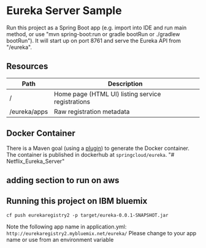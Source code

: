 # Eureka Server Sample

Run this project as a Spring Boot app (e.g. import into IDE and run
main method, or use "mvn spring-boot:run or gradle bootRun or ./gradlew bootRun"). It will start up on port
8761 and serve the Eureka API from "/eureka".

## Resources

| Path             | Description  |
|------------------|--------------|
| /                        | Home page (HTML UI) listing service registrations          |
| /eureka/apps         | Raw registration metadata |

## Docker Container

There is a Maven goal (using a [plugin](https://github.com/spring-cloud-samples/eureka/blob/feature/docker/pom.xml#L48)) to 
generate the Docker container. The container is published in dockerhub at `springcloud/eureka`.
"# Netflix_Eureka_Server" 
## adding section to run on aws

## Running this project on IBM bluemix
`cf push eurekaregistry2 -p target/eureka-0.0.1-SNAPSHOT.jar`

Note the following app name in application.yml: `http://eurekaregistry2.mybluemix.net/eureka/`
Please change to your app name or use from an environment variable
